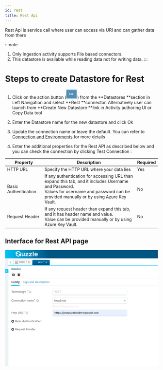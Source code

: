 ```yaml
---
id: rest
title: Rest Api
---
```


Rest Api is service call where user can access via URI and can gather data from there 

:::note
1. Only Ingestion activity supports File based connectors. 
2. This datastore is available while reading data not for writing data.
:::

# Steps to create Datastore for Rest

1. Click on the action button (![image alt text](/img/docs/how-to-guides/datastores/server_file_system_0.png)) from the **Datastores **section in Left Navigation and select **Rest **connector. Alternatively user can launch from **Create New Datastore **link in Activity authoring UI or Copy Data tool

2. Enter the Datastore name for the new datastore and click Ok

3. Update the connection name or leave the default. You can refer to [Connection and Environments ](../connection_and_environment/connection_and_environment) for more details

4. Enter the additional properties for the Rest API as described below and you can check the connection by clicking Test Connection :

|Property|Description|Required|
|--- |--- |--- |
|HTTP URL|Specify the HTTP URL where your data lies|Yes|
|Basic Authentication|If any authentication for accessing URL than expand this tab, and it includes Username and Password.<br/> Values for username and password can be provided manually or by using Azure Key Vault.|No|
|Request Header|If any request header than expand this tab, and it has header name and value.<br/> Value can be provided manually or by using Azure Key Vault.|No|

## Interface for Rest API page

<!-- ![image alt text](/img/docs/how-to-guides/datastores/rest_1.jpg) -->
<a href="/img/docs/how-to-guides/datastores/Rest_1.png" target="_self" >
    <img width="1000" src="/img/docs/how-to-guides/datastores/Rest_1.png" />
</a>
